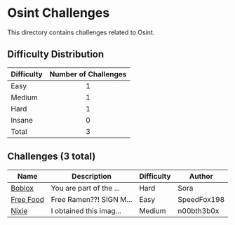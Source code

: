 # Osint Challenges
This directory contains challenges related to Osint.

## Difficulty Distribution
| Difficulty | Number of Challenges |
| ---------- |:--------------------:|
| Easy | 1 |
| Medium | 1 |
| Hard | 1 |
| Insane | 0 |
| Total | 3 |

## Challenges (3 total)
| Name | Description | Difficulty | Author |
| ---- | ----------- | ---------- | ------ |
| [Boblox](<./Boblox>) | You are part of the ... | Hard | Sora |
| [Free Food](<./Free Food>) | Free Ramen??! SIGN M... | Easy | SpeedFox198 |
| [Nixie](<./Nixie>) | I obtained this imag... | Medium | n00bth3b0x |
